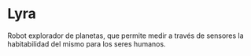 # Lyra
Robot explorador de planetas, que permite medir a través de sensores la habitabilidad del mismo para los seres humanos.
